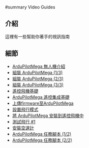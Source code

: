 ﻿#summary Video Guides

## 介紹 ##

這裡有一些幫助你著手的視訊指南


## 細節 ##

  * [ArduPilotMega 無人機介紹](http://www.youtube.com/watch?v=zPfIRPLoe_Q)
  * [組裝 ArduPilotMega (1/3)](http://www.youtube.com/watch?v=nUfm5j57arY)
  * [組裝 ArduPilotMega (2/3)](http://www.youtube.com/watch?v=Hkl8II46PJc)
  * [組裝 ArduPilotMega (3/3)](http://www.youtube.com/watch?v=q22rIshuWwI)
  * [遙控飛機基礎](http://www.youtube.com/watch?v=YZCs-VFP0y4)
  * [ArduPilotMega 遙控集成基礎](http://www.youtube.com/watch?v=x941-jEYZdM)
  * [上傳firmware至ArduPilotMega ](http://www.youtube.com/watch?v=47KIoIBZlPM)
  * [設置飛行模式](http://www.youtube.com/watch?v=CVWxkl5Nqrc)
  * [將 ArduPilotMega 安裝到遙控飛機中](http://www.youtube.com/watch?v=XQDI0qOmSww)
  * [測試飛行 #1](http://www.youtube.com/watch?v=AgmC6Xucoqw)
  * [安裝空速計](http://www.youtube.com/watch?v=FBu-EAyPFWg)
  * [ArduPilotMega 任務腳本 (1/2)](http://www.youtube.com/watch?v=2FSGZ6ic7zY)
  * [ArduPilotMega 任務腳本 (2/2)](http://www.youtube.com/watch?v=p-MOeTt_Oq8)